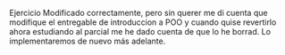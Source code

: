 Ejercicio Modificado correctamente, pero sin querer me di cuenta que modifique el entregable de introduccion a POO y cuando quise revertirlo ahora estudiando al parcial me he dado cuenta de que lo he borrad. Lo implementaremos de nuevo más adelante.